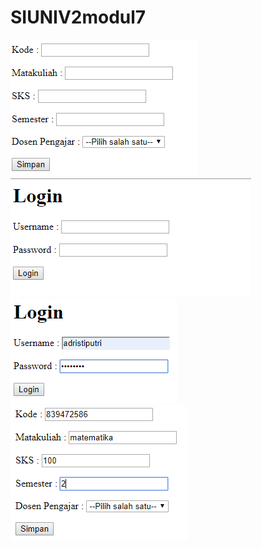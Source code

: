 # SIUNIV2modul7
![alt text](https://github.com/adristiputri/SIUNIV2modul7/blob/master/Screenshot%20(154).png)
![alt text](https://github.com/adristiputri/SIUNIV2modul7/blob/master/Screenshot%20(155).png)
![alt text](https://github.com/adristiputri/SIUNIV2modul7/blob/master/Screenshot%20(156).png)
![alt text](https://github.com/adristiputri/SIUNIV2modul7/blob/master/Screenshot%20(157).png)
